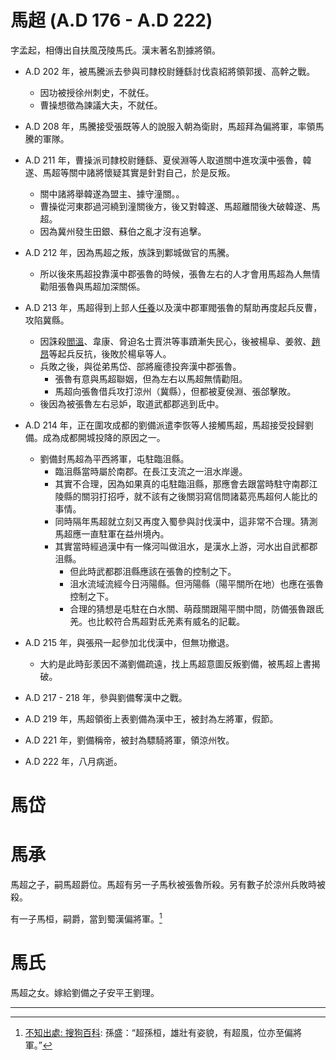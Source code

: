 ﻿# 馬超 (A.D 176 - A.D 222)

字孟起，相傳出自扶風茂陵馬氏。漢末著名割據將領。

- A.D 202 年，被馬騰派去參與司隸校尉鍾繇討伐袁紹將領郭援、高幹之戰。
    - 因功被授徐州刺史，不就任。
    - 曹操想徵為諫議大夫，不就任。
   
- A.D 208 年，馬騰接受張既等人的說服入朝為衛尉，馬超拜為偏將軍，率領馬騰的軍隊。

- A.D 211 年，曹操派司隸校尉鍾繇、夏侯淵等人取道關中進攻漢中張魯，韓遂、馬超等關中諸將懷疑其實是針對自己，於是反叛。
    - 關中諸將舉韓遂為盟主、據守潼關。。
    - 曹操從河東郡過河繞到潼關後方，後又對韓遂、馬超離間後大破韓遂、馬超。
    - 因為冀州發生田銀、蘇伯之亂才沒有追擊。

- A.D 212 年，因為馬超之叛，族誅到鄴城做官的馬騰。
    - 所以後來馬超投靠漢中郡張魯的時候，張魯左右的人才會用馬超為人無情勸阻張魯與馬超加深關係。

- A.D 213 年，馬超得到上邽人[任養](../../TianShui/ShangGui/RenYang.md)以及漢中郡軍閥張魯的幫助再度起兵反曹，攻陷冀縣。
    - 因誅殺[閻溫](../../TianShui/Xi/YanWen.md)、韋康、脅迫名士賈洪等事蹟漸失民心，後被楊阜、姜敘、[趙昂](../../TianShui/Xi/ChaoAng.md)等起兵反抗，後敗於楊阜等人。
    - 兵敗之後，與從弟馬岱、部將龐德投奔漢中郡張魯。
        - 張魯有意與馬超聯姻，但為左右以馬超無情勸阻。
        - 馬超向張魯借兵攻打涼州（冀縣），但都被夏侯淵、張郃擊敗。
    - 後因為被張魯左右忌妒，取道武都郡逃到氐中。

- A.D 214 年，正在圍攻成都的劉備派遣李恢等人接觸馬超，馬超接受投歸劉備。成為成都開城投降的原因之一。
    - 劉備封馬超為平西將軍，屯駐臨沮縣。
        - 臨沮縣當時屬於南郡。在長江支流之一沮水岸邊。
        - 其實不合理，因為如果真的屯駐臨沮縣，那應會去跟當時駐守南郡江陵縣的關羽打招呼，就不該有之後關羽寫信問諸葛亮馬超何人能比的事情。
        - 同時隔年馬超就立刻又再度入蜀參與討伐漢中，這非常不合理。猜測馬超應一直駐軍在益州境內。
        - 其實當時經過漢中有一條河叫做沮水，是漢水上游，河水出自武都郡沮縣。
            - 但此時武都郡沮縣應該在張魯的控制之下。
            - 沮水流域流經今日沔陽縣。但沔陽縣（陽平關所在地）也應在張魯控制之下。
            - 合理的猜想是屯駐在白水關、萌葭關跟陽平關中間，防備張魯跟氐羌。也比較符合馬超對氐羌素有威名的記載。

- A.D 215 年，與張飛一起參加北伐漢中，但無功撤退。
    - 大約是此時彭羕因不滿劉備疏遠，找上馬超意圖反叛劉備，被馬超上書揭破。

- A.D 217 - 218 年，參與劉備奪漢中之戰。

- A.D 219 年，馬超領銜上表劉備為漢中王，被封為左將軍，假節。

- A.D 221 年，劉備稱帝，被封為驃騎將軍，領涼州牧。

- A.D 222 年，八月病逝。

# 馬岱

# 馬承

馬超之子，嗣馬超爵位。馬超有另一子馬秋被張魯所殺。另有數子於涼州兵敗時被殺。

有一子馬桓，嗣爵，當到蜀漢偏將軍。[^1]

# 馬氏

馬超之女。嫁給劉備之子安平王劉理。


---

[^1]: [不知出處: 搜狗百科](https://baike.sogou.com/v141043844.htm): 孫盛：“超孫桓，雄壯有姿貌，有超風，位亦至偏將軍。”

